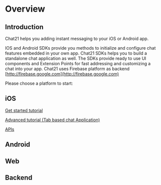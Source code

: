 # Overview

## Introduction

Chat21 helps you adding instant messaging to your iOS or Android app.

IOS and Android SDKs provide you methods to initialize and configure chat features embedded in your own app. Chat21 SDKs helps you to build a standalone chat application as well. The SDKs provide ready to use UI components and Extension Points for fast addressing and customizing a chat into your app. Chat21 uses Firebase platform as backend [http://firebase.google.com](http://firebase.google.com)

Please choose a platform to start:

## iOS

[Get started tutorial](ios/get-started.md)

[Advanced tutorial \(Tab based chat Application\)](https://github.com/chat21/chat21-docs/tree/8ab923d159962acfcaf604579422dfbfd81c7689/chat21-ios-demo/README.md)

[APIs](https://github.com/chat21/chat21-docs/tree/8ab923d159962acfcaf604579422dfbfd81c7689/ios/api/README.md)

## Android

## Web

## Backend

